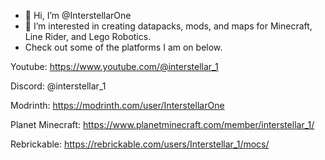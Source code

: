 - 👋 Hi, I’m @InterstellarOne
- 👀 I’m interested in creating datapacks, mods, and maps for Minecraft, Line Rider, and Lego Robotics.
- Check out some of the platforms I am on below.

Youtube: https://www.youtube.com/@interstellar_1

Discord: @interstellar_1

Modrinth: https://modrinth.com/user/InterstellarOne

Planet Minecraft: https://www.planetminecraft.com/member/interstellar_1/

Rebrickable: https://rebrickable.com/users/Interstellar_1/mocs/

<!---
InterstellarOne/InterstellarOne is a ✨ special ✨ repository because its `README.md` (this file) appears on your GitHub profile.
You can click the Preview link to take a look at your changes.
--->
